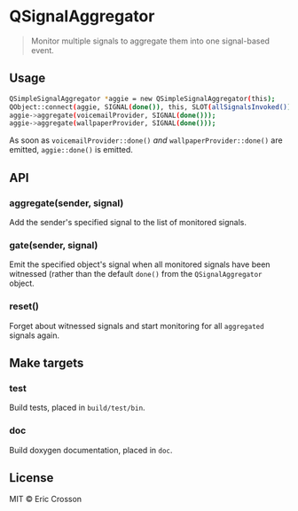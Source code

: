 # QSignalAggregator

> Monitor multiple signals to aggregate them into one signal-based
> event.

## Usage

```bash
QSimpleSignalAggregator *aggie = new QSimpleSignalAggregator(this);
QObject::connect(aggie, SIGNAL(done()), this, SLOT(allSignalsInvoked()));
aggie->aggregate(voicemailProvider, SIGNAL(done()));
aggie->aggregate(wallpaperProvider, SIGNAL(done()));
```

As soon as `voicemailProvider::done()` *and*
`wallpaperProvider::done()` are emitted, `aggie::done()` is emitted.

## API

### aggregate(sender, signal)

Add the sender's specified signal to the list of monitored signals.

### gate(sender, signal)

Emit the specified object's signal when all monitored signals have
been witnessed (rather than the default `done()` from the
`QSignalAggregator` object.

### reset()

Forget about witnessed signals and start monitoring for all
`aggregated` signals again.

## Make targets

### test

Build tests, placed in `build/test/bin`.

### doc

Build doxygen documentation, placed in `doc`.

## License

MIT © Eric Crosson
